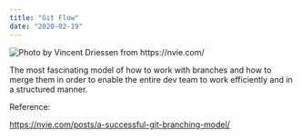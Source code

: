 ```yaml
---
title: "Git Flow"
date: "2020-02-19"
---
```


![](https://i.imgur.com/uOGLcr9.png "Photo by Vincent Driessen from https://nvie.com/")

The most fascinating model of how to work with branches and how to merge them in order to enable the entire dev team to work efficiently and in a structured manner.

Reference:

https://nvie.com/posts/a-successful-git-branching-model/
